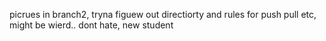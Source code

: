 picrues in branch2, tryna figuew out directiorty and rules for push pull etc, might be wierd.. dont hate, new student
